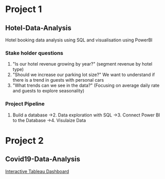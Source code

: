 # Project 1
## Hotel-Data-Analysis
Hotel booking data analysis using SQL and visualisation using PowerBI 
### Stake holder questions
1. "Is our hotel revenue growing by year?" (segment revenue by hotel type)
2. "Should we increase our parking lot size?" 
We want to understand if there is a trend in guests with personal cars
3. "What trends can we see in the data?" 
(Focusing on average daily rate and guests to explore seasonality)
 ### Project Pipeline 
1. Build a database ->2. Data exploration with SQL ->3. Connect Power BI to the Database ->4. Visulaize Data

# Project 2 
## Covid19-Data-Analysis
[Interactive Tableau Dashboard](https://public.tableau.com/views/CovidVisualisation_16693055520360/Dashboard1?:language=en-GB&publish=yes&:display_count=n&:origin=viz_share_link)
